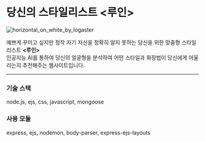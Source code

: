 # 당신의 스타일리스트 <루인>

![horizontal_on_white_by_logaster](https://user-images.githubusercontent.com/78638427/141692257-ab6b861b-b2f8-4db0-a71a-05424c0d8c89.png)

예쁘게 꾸미고 싶지만 정작 자기 자신을 정확히 알지 못하는 당신을 위한 맞춤형 스타일리스트 <strong><루인></strong> </br>
인공지능 AI를 통하여 당신의 얼굴형을 분석하여 어떤 스타일과 화장법이 당신에게 어울리는지 추천해주는 웹사이트입니다.

---
### 기술 스택
node.js, ejs, css, javascript, mongoose

### 사용 모듈
express, ejs, nodemon, body-parser, express-ejs-layouts
